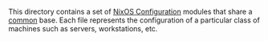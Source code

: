 This directory contains a set of [NixOS Configuration][1] modules that share a
[common](./common.nix) base. Each file represents the configuration of a
particular class of machines such as servers, workstations, etc.

[1]: https://nixos.org/manual/nixos/stable/#sec-changing-config
